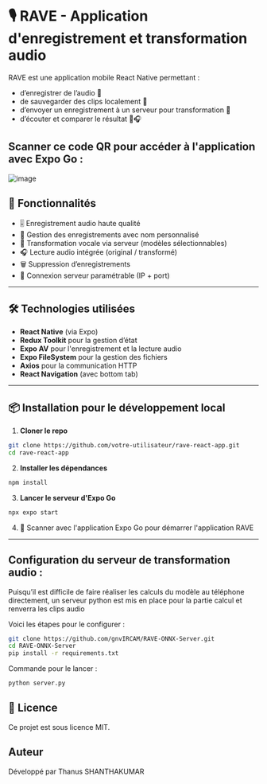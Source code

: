 # 🎙️ RAVE - Application d'enregistrement et transformation audio

RAVE est une application mobile React Native permettant :

- d’enregistrer de l’audio 🎤  
- de sauvegarder des clips localement 💾  
- d’envoyer un enregistrement à un serveur pour transformation 🔄  
- d’écouter et comparer le résultat 🧠🎧

Scanner ce code QR pour accéder à l'application avec Expo Go : 
---
![image](https://github.com/user-attachments/assets/ee66f7d7-e0a5-4048-bf15-4d4597633f90)

## 🚀 Fonctionnalités

- 🎚️ Enregistrement audio haute qualité
- 📂 Gestion des enregistrements avec nom personnalisé
- 🔄 Transformation vocale via serveur (modèles sélectionnables)
- 🎧 Lecture audio intégrée (original / transformé)
- 🗑️ Suppression d’enregistrements
- 🔌 Connexion serveur paramétrable (IP + port)

---

## 🛠️ Technologies utilisées

- **React Native** (via Expo)
- **Redux Toolkit** pour la gestion d’état
- **Expo AV** pour l'enregistrement et la lecture audio
- **Expo FileSystem** pour la gestion des fichiers
- **Axios** pour la communication HTTP
- **React Navigation** (avec bottom tab)

---

## 📦 Installation pour le développement local

1. **Cloner le repo**

```bash
git clone https://github.com/votre-utilisateur/rave-react-app.git
cd rave-react-app
```

2. **Installer les dépendances**

```bash
npm install
```
3. **Lancer le serveur d'Expo Go**
```bash
npx expo start
```

4. 📱 Scanner avec l'application Expo Go pour démarrer l'application RAVE

---

## Configuration du serveur de transformation audio :

Puisqu’il est difficile de faire réaliser les calculs du modèle au téléphone directement,
un serveur python est mis en place pour la partie calcul et renverra les clips audio

Voici les étapes pour le configurer : 

```bash
git clone https://github.com/gnvIRCAM/RAVE-ONNX-Server.git
cd RAVE-ONNX-Server
pip install -r requirements.txt
```
Commande pour le lancer : 

```bash
python server.py
```

## 📄 Licence

Ce projet est sous licence MIT.

## Auteur

Développé par Thanus SHANTHAKUMAR
